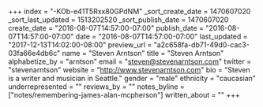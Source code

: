 +++
index = "-KOb-e41T5Rxx80GPdNM"
_sort_create_date = 1470607020
_sort_last_updated = 1513202520
_sort_publish_date = 1470607020
create_date = "2016-08-07T14:57:00-07:00"
publish_date = "2016-08-07T14:57:00-07:00"
date = "2016-08-07T14:57:00-07:00"
last_updated = "2017-12-13T14:02:00-08:00"
preview_url = "a2c658fa-db71-49d0-cac3-03fa66e4db6c"
name = "Steven Arntson"
title = "Steven Arntson"
alphabetize_by = "arntson"
email = "steven@stevenarntson.com"
twitter = "stevenarntson"
website = "http://www.stevenarntson.com"
bio = "Steven is a writer and musician in Seattle."
gender = "male"
ethnicity = "caucasian"
underrepresented = ""
reviews_by = ""
notes_byline = ["notes/remembering-james-alan-mcpherson"]
written_about = ""
+++

